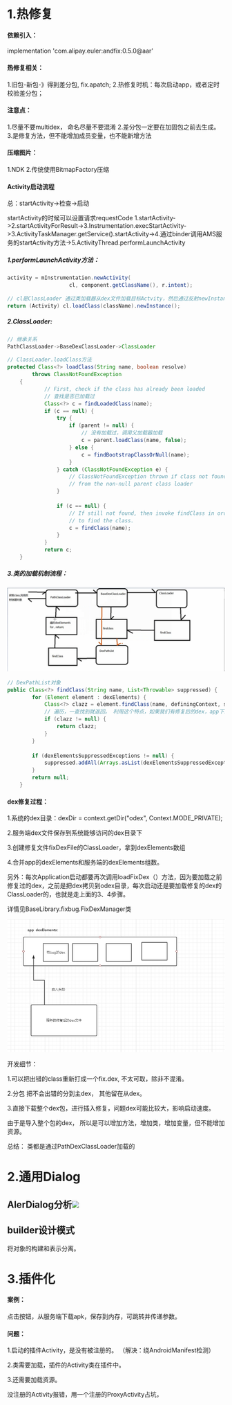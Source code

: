 # 1.热修复

#### 依赖引入： 
implementation 'com.alipay.euler:andfix:0.5.0@aar'

#### 热修复相关：
1.旧包-新包-》得到差分包, fix.apatch;
2.热修复时机：每次启动app，或者定时校验差分包；

#### 注意点：
1.尽量不要multidex， 命名尽量不要混淆
2.差分包一定要在加固包之前去生成。
3.是修复方法，但不能增加成员变量，也不能新增方法


#### 压缩图片：
1.NDK
2.传统使用BitmapFactory压缩

#### Activity启动流程

总：startActivity->检查->启动

startActivity的时候可以设置请求requestCode
1.startActivity->2.startActivityForResult->3.Instrumentation.execStartActivity->3.ActivityTaskManager.getService().startActivity->4.通过binder调用AMS服务的startActivity方法->5.ActivityThread.performLaunchActivity

##### 1.performLaunchActivity方法：

```java
activity = mInstrumentation.newActivity(
                    cl, component.getClassName(), r.intent);
```

```java
// cl是ClassLoader 通过类加载器从dex文件加载目标Actvity，然后通过反射newInstance()实例化对象
return (Activity) cl.loadClass(className).newInstance();
```

##### 2.ClassLoader:

```java
// 继承关系
PathClassLoader->BaseDexClassLoader->ClassLoader
```
```java
// ClassLoader.loadClass方法
protected Class<?> loadClass(String name, boolean resolve)
        throws ClassNotFoundException
    {
            // First, check if the class has already been loaded
            // 查找是否已加载过
            Class<?> c = findLoadedClass(name);
            if (c == null) {
                try {
                    if (parent != null) {
                    	// 没有加载过，调用父加载器加载
                        c = parent.loadClass(name, false);
                    } else {
                        c = findBootstrapClassOrNull(name);
                    }
                } catch (ClassNotFoundException e) {
                    // ClassNotFoundException thrown if class not found
                    // from the non-null parent class loader
                }

                if (c == null) {
                    // If still not found, then invoke findClass in order
                    // to find the class.
                    c = findClass(name);
                }
            }
            return c;
    }

```

##### 3.类的加载机制流程：

![image-20210723105345326](pic/类的加载机制.png)

```java
// DexPathList对象
public Class<?> findClass(String name, List<Throwable> suppressed) {
        for (Element element : dexElements) {
            Class<?> clazz = element.findClass(name, definingContext, suppressed);
            // 遍历，一查找到就返回。 利用这个特点，如果我们有修复后的dex，app下载后，可以插入到                   // dexEelment数组的头部，实现修复bug。
            if (clazz != null) {
                return clazz;
            }
        }

        if (dexElementsSuppressedExceptions != null) {
            suppressed.addAll(Arrays.asList(dexElementsSuppressedExceptions));
        }
        return null;
    }
```
#### dex修复过程：

1.系统的dex目录：dexDir = context.getDir("odex", Context.MODE_PRIVATE);

2.服务端dex文件保存到系统能够访问的dex目录下

3.创建修复文件fixDexFile的ClassLoader，拿到dexElements数组

4.合并app的dexElements和服务端的dexElements组数。

另外：每次Application启动都要再次调用loadFixDex（）方法，因为要加载之前修复过的dex，之前是把dex拷贝到odex目录，每次启动还是要加载修复的dex的ClassLoader的，也就是走上面的3、4步骤。

详情见BaseLibrary.fixbug.FixDexManager类

![image-20210723105345326](pic/dex修复.png)



开发细节：

1.可以把出错的class重新打成一个fix.dex, 不太可取，除非不混淆。

2.分包   把不会出错的分到主dex， 其他留在从dex。

3.直接下载整个dex包，进行插入修复，问题dex可能比较大，影响启动速度。



由于是导入整个包的dex， 所以是可以增加方法，增加类，增加变量，但不能增加资源。

总结： 类都是通过PathDexClassLoader加载的


# 2.通用Dialog
## AlerDialog分析![](C:\guangcheng\neihanduanzi\pic\AlertDialog源码解析.png)

## builder设计模式
将对象的构建和表示分离。







# 3.插件化

#### 案例：

点击按钮，从服务端下载apk，保存到内存，可跳转并传递参数。

#### 问题：

1.启动的插件Activity，是没有被注册的。 （解决：绕AndroidManifest检测）

2.类需要加载，插件的Activity类在插件中。

3.还需要加载资源。



没注册的Activity报错，用一个注册的ProxyActivity占坑，



















